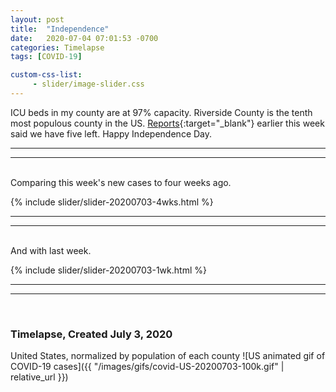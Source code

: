 ```yaml
---
layout: post
title:  "Independence"
date:   2020-07-04 07:01:53 -0700
categories: Timelapse
tags: [COVID-19]

custom-css-list:
     - slider/image-slider.css
---
```

ICU beds in my county are at 97% capacity.  Riverside County is the tenth most populous county in the US.  [Reports](http://web.archive.org/web/20200702060750/https://www.pe.com/2020/06/29/98-7-of-riverside-county-icu-beds-are-full-and-just-5-are-left/){:target="_blank"} earlier this week said we have five left.  Happy Independence Day.


---
---
<br>
Comparing this week's new cases to four weeks ago.  

{% include slider/slider-20200703-4wks.html %}

---
---
<br>
And with last week.

{% include slider/slider-20200703-1wk.html %}

---
---
<br>

### Timelapse, Created July 3, 2020

United States, normalized by population of each county
![US animated gif of COVID-19 cases]({{ "/images/gifs/covid-US-20200703-100k.gif" | relative_url }})
